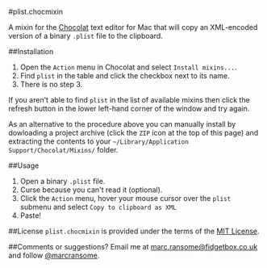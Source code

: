 #plist.chocmixin

A mixin for the [Chocolat](http://www.chocolatapp.com) text editor for Mac that will copy an XML-encoded version of a binary `.plist` file to the clipboard.

##Installation
1. Open the `Action` menu in Chocolat and select `Install mixins...`.
2. Find `plist` in the table and click the checkbox next to its name.
3. There is no step 3.

If you aren't able to find `plist` in the list of available mixins then click the refresh button in the lower left-hand corner of the window and try again.

As an alternative to the procedure above you can manually install by dowloading a project archive (click the `ZIP` icon at the top of this page) and extracting the contents to your `~/Library/Application Support/Chocolat/Mixins/` folder.

##Usage
1. Open a binary `.plist` file.
2. Curse because you can't read it (optional).
3. Click the `Action` menu, hover your mouse cursor over the `plist` submenu and select `Copy to clipboard as XML`
4. Paste!

##License
`plist.chocmixin` is provided under the terms of the [MIT License](http://opensource.org/licenses/mit-license.php).

##Comments or suggestions?
Email me at [marc.ransome@fidgetbox.co.uk](mailto://marc.ransome@fidgetbox.co.uk) and follow [@marcransome](http://www.twitter.com/marcransome).
